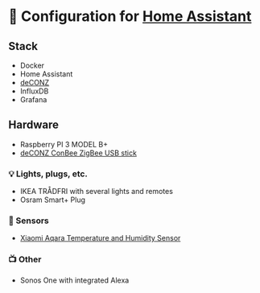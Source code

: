 # 🏡 Configuration for [Home Assistant](https://www.home-assistant.io/)

## Stack

* Docker
* Home Assistant
* [deCONZ](https://github.com/dresden-elektronik/deconz-rest-plugin)
* InfluxDB
* Grafana

## Hardware

* Raspberry PI 3 MODEL B+
* [deCONZ ConBee ZigBee USB stick](https://www.dresden-elektronik.de/conbee/)

### 💡 Lights, plugs, etc.

* IKEA TRÅDFRI with several lights and remotes
* Osram Smart+ Plug

### 📡 Sensors

* [Xiaomi Aqara Temperature and Humidity Sensor](https://xiaomi-mi.com/sockets-and-sensors/aqara-temperature-and-humidity-sensor/)

### 📺 Other

* Sonos One with integrated Alexa

